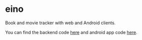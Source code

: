 # eino

Book and movie tracker with web and Android clients.

You can find the backend code [here](https://github.com/jankku/eino-backend/) and android app code [here](https://github.com/jankku/eino-android/).
